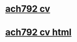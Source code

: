 # [ach792 cv](https://ach792.github.io/rsschool-cv/cv)
# [ach792 cv html](https://ach792.github.io/rsschool-cv/)

